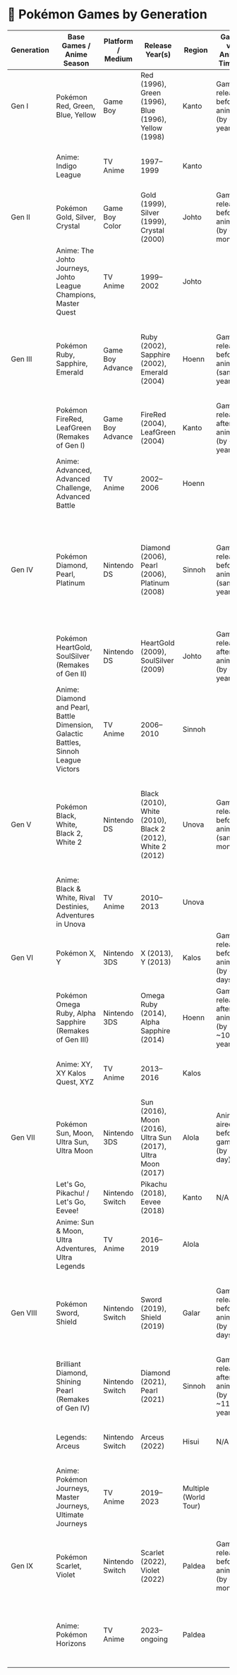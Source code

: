 # 🧬 Pokémon Games by Generation

| Generation | Base Games / Anime Season                                                           | Platform / Medium | Release Year(s)                                              | Region                | Game vs Anime Timing                          | Legendary Pokémon                                                                                               | Notes / Fun Facts                                                                 |
| ---------- | ----------------------------------------------------------------------------------- | ----------------- | ------------------------------------------------------------ | --------------------- | --------------------------------------------- | --------------------------------------------------------------------------------------------------------------- | --------------------------------------------------------------------------------- |
| Gen I      | Pokémon Red, Green, Blue, Yellow                                                    | Game Boy          | Red (1996), Green (1996), Blue (1996), Yellow (1998)         | Kanto                 | Games released before anime (by \~1 year)     | Mewtwo, Articuno, Zapdos, Moltres, Mew (event)                                                                  | Blue was Japan-only at first; Yellow added Pikachu following and anime elements   |
|            | Anime: Indigo League                                                                | TV Anime          | 1997–1999                                                    | Kanto                 |                                               |                                                                                                                 | Introduced Ash and Pikachu; adapted Gen I games loosely                           |
| Gen II     | Pokémon Gold, Silver, Crystal                                                       | Game Boy Color    | Gold (1999), Silver (1999), Crystal (2000)                   | Johto                 | Games released before anime (by \~3 months)   | Ho-Oh, Lugia, Suicune, Entei, Raikou, Celebi (event)                                                            | Introduced real-time clock and breeding                                           |
|            | Anime: The Johto Journeys, Johto League Champions, Master Quest                     | TV Anime          | 1999–2002                                                    | Johto                 |                                               |                                                                                                                 | Continued Ash's journey with Gen II Pokémon                                       |
| Gen III    | Pokémon Ruby, Sapphire, Emerald                                                     | Game Boy Advance  | Ruby (2002), Sapphire (2002), Emerald (2004)                 | Hoenn                 | Games released before anime (same year)       | Groudon, Kyogre, Rayquaza, Regice, Regirock, Registeel, Deoxys, Jirachi (event)                                 | First full graphical overhaul; added abilities and natures                        |
|            | Pokémon FireRed, LeafGreen (Remakes of Gen I)                                       | Game Boy Advance  | FireRed (2004), LeafGreen (2004)                             | Kanto                 | Games released after anime (by \~5 years)     | Same as Gen I                                                                                                   | First official remakes; used Gen III engine and added wireless features           |
|            | Anime: Advanced, Advanced Challenge, Advanced Battle                                | TV Anime          | 2002–2006                                                    | Hoenn                 |                                               |                                                                                                                 | Introduced May and her contests; covered Hoenn adventures                         |
| Gen IV     | Pokémon Diamond, Pearl, Platinum                                                    | Nintendo DS       | Diamond (2006), Pearl (2006), Platinum (2008)                | Sinnoh                | Games released before anime (same year)       | Dialga, Palkia, Giratina, Uxie, Mesprit, Azelf, Regigigas, Heatran, Darkrai, Cresselia, Shaymin, Arceus (event) | Introduced online trading and battling                                            |
|            | Pokémon HeartGold, SoulSilver (Remakes of Gen II)                                   | Nintendo DS       | HeartGold (2009), SoulSilver (2009)                          | Johto                 | Games released after anime (by \~7 years)     | Same as Gen II plus access to Kanto birds                                                                       | Faithful and feature-rich remakes with Pokéwalker support                         |
|            | Anime: Diamond and Pearl, Battle Dimension, Galactic Battles, Sinnoh League Victors | TV Anime          | 2006–2010                                                    | Sinnoh                |                                               |                                                                                                                 | Introduced Dawn; Team Galactic arc                                                |
| Gen V      | Pokémon Black, White, Black 2, White 2                                              | Nintendo DS       | Black (2010), White (2010), Black 2 (2012), White 2 (2012)   | Unova                 | Games released before anime (same month)      | Reshiram, Zekrom, Kyurem, Victini, Cobalion, Terrakion, Virizion, Keldeo, Meloetta, Genesect (some event)       | Only generation with direct sequels; all-new Pokémon in base story until postgame |
|            | Anime: Black & White, Rival Destinies, Adventures in Unova                          | TV Anime          | 2010–2013                                                    | Unova                 |                                               |                                                                                                                 | Ash rebooted; new companions; controversial style shift                           |
| Gen VI     | Pokémon X, Y                                                                        | Nintendo 3DS      | X (2013), Y (2013)                                           | Kalos                 | Games released before anime (by \~5 days)     | Xerneas, Yveltal, Zygarde, Diancie, Hoopa, Volcanion                                                            | First full 3D graphics; introduced Mega Evolutions                                |
|            | Pokémon Omega Ruby, Alpha Sapphire (Remakes of Gen III)                             | Nintendo 3DS      | Omega Ruby (2014), Alpha Sapphire (2014)                     | Hoenn                 | Games released after anime (by \~10–12 years) | Same as Gen III with expanded lore                                                                              | Updated visuals, Mega Evolutions added                                            |
|            | Anime: XY, XY Kalos Quest, XYZ                                                      | TV Anime          | 2013–2016                                                    | Kalos                 |                                               |                                                                                                                 | Critically praised animation and battles; Ash-Greninja arc                        |
| Gen VII    | Pokémon Sun, Moon, Ultra Sun, Ultra Moon                                            | Nintendo 3DS      | Sun (2016), Moon (2016), Ultra Sun (2017), Ultra Moon (2017) | Alola                 | Anime aired before games (by 1 day)           | Solgaleo, Lunala, Necrozma, Tapu Koko & other Tapus, Zeraora, Magearna, Marshadow                               | Ultra versions are alternate enhanced                                             |
|            | Let's Go, Pikachu! / Let's Go, Eevee!                                               | Nintendo Switch   | Pikachu (2018), Eevee (2018)                                 | Kanto                 | N/A                                           | Mewtwo, Mew (event)                                                                                             | Remakes of Yellow with GO mechanics                                               |
|            | Anime: Sun & Moon, Ultra Adventures, Ultra Legends                                  | TV Anime          | 2016–2019                                                    | Alola                 |                                               |                                                                                                                 | New art style; focused on school life and humor                                   |
| Gen VIII   | Pokémon Sword, Shield                                                               | Nintendo Switch   | Sword (2019), Shield (2019)                                  | Galar                 | Games released before anime (by 2 days)       | Zacian, Zamazenta, Eternatus, Kubfu, Urshifu, Calyrex, Regieleki, Regidrago, Zarude                             | First mainline home console games; introduced Dynamax and Wild Area               |
|            | Brilliant Diamond, Shining Pearl (Remakes of Gen IV)                                | Nintendo Switch   | Diamond (2021), Pearl (2021)                                 | Sinnoh                | Games released after anime (by \~11–13 years) | Same as Gen IV                                                                                                  | Faithful remakes with chibi style visuals                                         |
|            | Legends: Arceus                                                                     | Nintendo Switch   | Arceus (2022)                                                | Hisui                 | N/A                                           | Arceus, Origin Dialga/Palkia, Noble variants                                                                    | Sinnoh prequel, action-RPG with catching mechanics                                |
|            | Anime: Pokémon Journeys, Master Journeys, Ultimate Journeys                         | TV Anime          | 2019–2023                                                    | Multiple (World Tour) |                                               |                                                                                                                 | Ash travels all regions; Galar story minimal; World Coronation arc                |
| Gen IX     | Pokémon Scarlet, Violet                                                             | Nintendo Switch   | Scarlet (2022), Violet (2022)                                | Paldea                | Games released before anime (by \~5 months)   | Koraidon, Miraidon, Ting-Lu, Chien-Pao, Wo-Chien, Chi-Yu, Terapagos (DLC)                                       | First open-world mainline games; introduced Terastallization                      |
|            | Anime: Pokémon Horizons                                                             | TV Anime          | 2023–ongoing                                                 | Paldea                |                                               |                                                                                                                 | New protagonists Liko & Roy; Ash's story concluded in previous season             |
